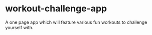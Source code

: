 # workout-challenge-app
A one page app which will feature various fun workouts to challenge yourself with.
